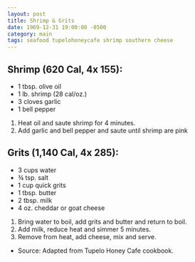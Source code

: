 ```yaml
---
layout: post
title: Shrimp & Grits
date: 1969-12-31 19:00:00 -0500
category: main
tags: seafood tupelohoneycafe shrimp southern cheese
---
```

<h2>Shrimp (620 Cal, 4x 155):</h2>
<ul>
	<li>1 tbsp. olive oil</li>
	<li>1 lb. shrimp (28 cal/oz.)</li>
	<li>3 cloves garlic</li>
	<li>1 bell pepper</li>
</ul>
<ol>
	<li>Heat oil and saute shrimp for 4 minutes.</li>
	<li>Add garlic and bell pepper and saute until shrimp are pink</li>
</ol>
<h2>Grits (1,140 Cal, 4x 285):</h2>
<ul>
	<li>3 cups water</li>
	<li>¾ tsp. salt</li>
	<li>1 cup quick grits</li>
	<li>1 tbsp. butter</li>
	<li>2 tbsp. milk</li>
	<li>4 oz. cheddar or goat cheese</li>
</ul>
<ol>
	<li>Bring water to boil, add grits and butter and return to boil.</li>
	<li>Add milk, reduce heat and simmer 5 minutes.</li>
	<li>Remove from heat, add cheese, mix and serve.</li>
</ol>
<ul>
	<li>Source: Adapted from Tupelo Honey Cafe cookbook.</li>
</ul>

